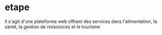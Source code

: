 # etape
Il s'agit d'une plateforme web offrant des services dans l'alimentation, la santé, la gestion de ressources et le tourisme
